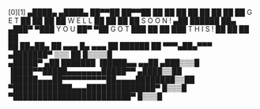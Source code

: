 [0][1]
           ▄████▄  ▄████▄
           ██▀▀██  ██▀▀██
           ██  ██  ██  ██
           ██  ██  ██  ██     G E T
           ██  ██  ██  ██      W E L L
           ██  ██  ██  ██        S O O N !
          ▄██  ██████  ██▄        
        ▄███▀          ▀███        Y O U
       ██▀                ▀██        G O T
      ███     ██     ██    ███         T H I S !
      ██      ██     ██     ██          
      ██ ██▄██▄             ██ ▄▄▄  █▄  ▄▄▄ 
      ██ ██████             ██  ▀▀▀▄██▄▀▀▀ 
     ▄███████▀   ▒▒▒        ██    █▒▒▒▒█  
   ▄█████▀                 ▄██   ███████ 
  ▐█████▄▄               ▄▄██   ▄███▒▒▒█ 
  ▐████▀▀█████▄▄▄▄▄▄▄█████▀▀   ▄████▒▒██ 
  ▐█████▄▄▄██▀▀▀▀▀▀▀▀▀██▄▄▄▄████████▒▒██ 
   ▀████████████▄▄▄██████████████▀ █▒▒▒█ 
     ▀████████████████████████▀    █▒▒▒█ 
